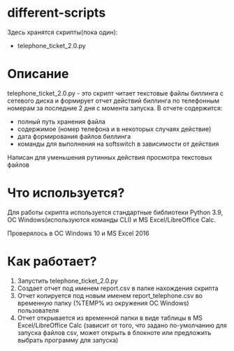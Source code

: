 # different-scripts
Здесь хранятся скрипты(пока один):
* telephone_ticket_2.0.py

# Описание

telephone_ticket_2.0.py - это скрипт читает текстовые файлы биллинга с сетевого диска и формирует отчет действий биллинга по телефонным номерам за последние 2 дня с момента запуска. 
В отчете содержится:
* полный путь хранения файла
* содержимое (номер телефона и в некоторых случаях действие)
* дата формирования файлов биллинга
* команды для выполнения на softswitch в зависимости от действия

Написан для уменьшения рутинных действия просмотра текстовых файлов 

# Что используется?

Для работы скрипта используется стандартные библиотеки Python 3.9, ОС Windows(используются команды CLI) и MS Excel/LibreOffice Calc.

Проверялось в ОС Windows 10 и MS Excel 2016

# Как работает?

1) Запустить telephone_ticket_2.0.py
2) Создает отчет под именем report.csv в папке нахождения скрипта
3) Отчет копируется под новым именем report_telephone.csv во временную папку (%TEMP% из окружения ОС Windows) пользователя
4) Отчет открывается из временной папки в виде таблицы в MS Excel/LibreOffice Calc (зависит от того, что задано по-умолчанию для запуска файлов csv, может открыть в блокноте или предложить выбрать программу для запуска)
